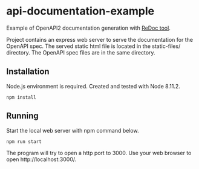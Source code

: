# api-documentation-example
Example of OpenAPI2 documentation generation with [ReDoc tool](https://github.com/Rebilly/ReDoc).

Project contains an express web server to serve the documentation for the OpenAPI spec. The served static html file is located in the static-files/ directory. The OpenAPI spec files are in the same directory.

## Installation

Node.js environment is required. Created and tested with Node 8.11.2.

```
npm install
```

## Running

Start the local web server with npm command below.
```
npm run start
```

The program will try to open a http port to 3000. Use your web browser to open http://localhost:3000/.
